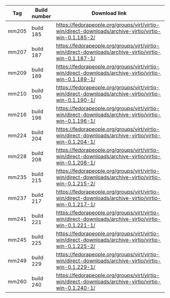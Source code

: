 | Tag | Build number | Download link |
| --- | --- | --- |
| mm205 | build 185 | https://fedorapeople.org/groups/virt/virtio-win/direct-downloads/archive-virtio/virtio-win-0.1.185-2/ |
| mm207 | build 187 | https://fedorapeople.org/groups/virt/virtio-win/direct-downloads/archive-virtio/virtio-win-0.1.187-1/ |
| mm209 | build 189 | https://fedorapeople.org/groups/virt/virtio-win/direct-downloads/archive-virtio/virtio-win-0.1.189-1/ |
| mm210 | build 190 | https://fedorapeople.org/groups/virt/virtio-win/direct-downloads/archive-virtio/virtio-win-0.1.190-1/ |
| mm216 | build 196 | https://fedorapeople.org/groups/virt/virtio-win/direct-downloads/archive-virtio/virtio-win-0.1.196-1/ |
| mm224 | build 204 | https://fedorapeople.org/groups/virt/virtio-win/direct-downloads/archive-virtio/virtio-win-0.1.204-1/ |
| mm228 | build 208 | https://fedorapeople.org/groups/virt/virtio-win/direct-downloads/archive-virtio/virtio-win-0.1.208-1/ |
| mm235 | build 215 | https://fedorapeople.org/groups/virt/virtio-win/direct-downloads/archive-virtio/virtio-win-0.1.215-2/ |
| mm237 | build 217 | https://fedorapeople.org/groups/virt/virtio-win/direct-downloads/archive-virtio/virtio-win-0.1.217-1/ |
| mm241 | build 221 | https://fedorapeople.org/groups/virt/virtio-win/direct-downloads/archive-virtio/virtio-win-0.1.221-1/ |
| mm245 | build 225 | https://fedorapeople.org/groups/virt/virtio-win/direct-downloads/archive-virtio/virtio-win-0.1.225-2/ |
| mm249 | build 229 | https://fedorapeople.org/groups/virt/virtio-win/direct-downloads/archive-virtio/virtio-win-0.1.229-1/ |
| mm260 | build 240 | https://fedorapeople.org/groups/virt/virtio-win/direct-downloads/archive-virtio/virtio-win-0.1.240-1/ |